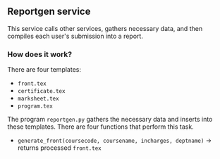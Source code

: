 ## Reportgen service

This service calls other services, gathers necessary data, and then
compiles each user's submission into a report.


### How does it work?

There are four templates:
* `front.tex`
* `certificate.tex`
* `marksheet.tex`
* `program.tex`

The program `reportgen.py` gathers the necessary data and inserts into these templates. 
There are four functions that perform this task.
* `generate_front(coursecode, coursename, incharges, deptname)` -> returns processed `front.tex`



